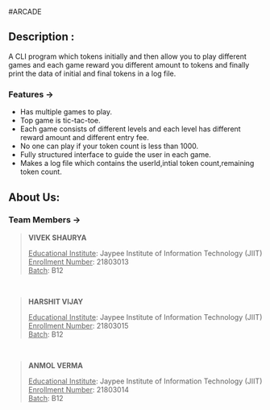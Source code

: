 #ARCADE

## Description :
A CLI program which tokens initially and then allow you to play different games and each game reward you different amount to tokens and finally print the data of initial and final tokens in a log file.

### Features ->
- Has multiple games to play. 
- Top game is tic-tac-toe.
- Each game consists of different levels and each level has different reward amount and different entry fee.
- No one can play if your token count is less than 1000.
- Fully structured interface to guide the user in each game.
- Makes a log file which contains the userId,intial token count,remaining token count.

## About Us:
### Team Members ->



> **VIVEK SHAURYA** <p align="centre"> 
<u>Educational Institute</u>: Jaypee Institute of Information Technology (JIIT)   
<u>Enrollment Number</u>: 21803013 <br>
<u>Batch</u>: B12
</p>

<br>

> **HARSHIT VIJAY** <p align="centre"> 
<u>Educational Institute</u>: Jaypee Institute of Information Technology (JIIT)   
<u>Enrollment Number</u>: 21803015 <br>
<u>Batch</u>: B12
</p>

<br>

> **ANMOL VERMA** <p align="centre"> 
<u>Educational Institute</u>: Jaypee Institute of Information Technology (JIIT)   
<u>Enrollment Number</u>: 21803014 <br>
<u>Batch</u>: B12
</p>
